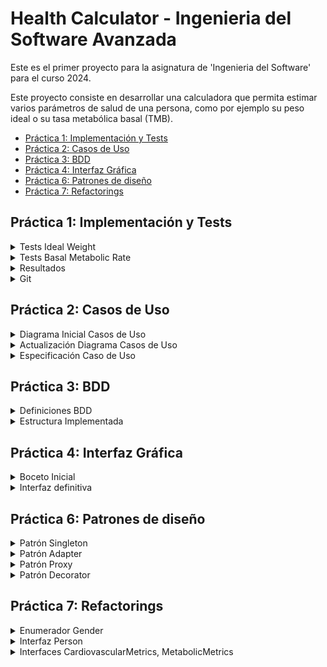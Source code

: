 # Health Calculator - Ingenieria del Software Avanzada

Este es el primer proyecto para la asignatura de 'Ingenieria del Software' para el curso 2024.

Este proyecto consiste en desarrollar una calculadora que permita estimar varios parámetros de salud de una persona, como por ejemplo su peso ideal o su tasa metabólica basal (TMB).

- [Práctica 1: Implementación y Tests](#práctica-1-implementación-y-tests)
- [Práctica 2: Casos de Uso](#práctica-2-casos-de-uso)
- [Práctica 3: BDD](#práctica-3-bdd)
- [Práctica 4: Interfaz Gráfica](#práctica-4-interfaz-gráfica)
- [Práctica 6: Patrones de diseño](#práctica-6-patrones-de-diseño)
- [Práctica 7: Refactorings](#práctica-7-refactorings)


## Práctica 1: Implementación y Tests

<details>
<summary>Tests Ideal Weight</summary>

### Test método **HealthCalc.idealWeigth()**

1. **Test de Altura Cero** `testAlturaCeroIdealWeight` 

En este test se verifica que el sistema ofrece una excepción cuando la altura indicada por el usuario es 0. Este caso sería invalido ya que no tiene lógica para nuestro ejercicio.

2. **Test de Altura Negativa** `testAlturaNegativaIdealWeight` 

En este test se comprueba que, al ofrecer el usuario una altura < 0, es decir negativa, el programa lo reconoce y devuelve la excepción correspondiente.
Este caso sería invalido ya que no se contempla una altura negativa en ningún caso.

3. **Test de Altura Incorrecta Hombre** `testAlturaIncorrectaMdealWeight`

En este test se verifica que la entrada para el valor altura es incorrecta, entendiendo esto como una altura no contemplada en nuestros parámetros.
Hemos tomado como altura incorrecta para un hombre una altura de 250 cm.

4. **Test de Altura Incorrecta Mujer** `testAlturaIncorrectaWIdealWeight`

En este test se verifica que la entrada para el valor altura es incorrecta, entendiendo esto como una altura no contemplada en nuestros parámetros.
Hemos tomado como altura incorrecta para una mujer una altura de 230 cm.

5. **Test de Género Incorrecto** `testGeneroIncorrectoIdealWeight`

En este test se asegura que el sistema rechaza una entrada para la variable 'género' distinta de 'M'(Man/Hombre) o 'W'(Woman/Mujer).
Este caso sería invalido para nuestro proyecto particular.

6. **Test de Peso Ideal Incorrecto Hombre** `testPesoIdealIncorrectoM`

En este test se comprueba que, si el sistema devuelve un peso ideal incorrecto para un hombre, esto se detecta como un error y se lanza una excepción.
Entendemos como ***peso ideal incorrecto*** aquel que devuelva un valor negativo, lo cual no se contempla en nuestro proyecto.
Entendemos como ***error*** dos casos, el primero puede deberse a un error en el algoritmo empleado para calcular el peso ideal, y el otro es debido a una entrada incorrecta de los datos, lo que puede llevar en ambos casos a un peso ideal incorrecto.

7. **Test de Peso Ideal Incorrecto Mujer** `testPesoIdealIncorrectoW`

Este test es muy similar al anterior, pero para una mujer. Su funcionamiento es el mismo, pero hay que tener en cuenta diferentes criterios, ya que dependiendo del género seleccionado, la fórmula para calcular el peso ideal varía en sus parámetros. 

8. **Test de Peso Ideal Correcto Hombre** `testPesoIdealCorrectoM` 

En este test se comprueba ahora sí, el correcto funcionamiento del método para un hombre. Deberíamos confirmar que el resultado experimental obtenido es igual al valor esperado.

9. **Test de Peso Ideal Correcto Mujer** `testPesoIdealCorrectoW` 

Este test es muy similar al anterior, pero para una mujer. Al igual que en el test de peso ideal incorrecto para una mujer, varian los parámetros usados en comparación al del hombre, pero el resultado final debería ser el mismo.
En este caso, ese resultado final debería ser que el valor obtenido fuera igual al valor esperado.
</details>

<details>
<summary>Tests Basal Metabolic Rate</summary>

### Test método **HealthCalc.basalMetabolicRate()**

1. **Test de Altura Cero** `testAlturaCeroBasalMetabolicRate` 

En este test se verifica que el sistema ofrece una excepción cuando la altura indicada por el usuario es 0. Este caso sería invalido ya que no tiene lógica para nuestro ejercicio.

2. **Test de Altura Negativa** `testAlturaNegativaBasalMetabolicRate` 

En este test se comprueba que, al ofrecer el usuario una altura < 0, es decir negativa, el programa lo reconoce y devuelve la excepción correspondiente.
Este caso sería invalido ya que no se contempla una altura negativa en ningún caso.

3. **Test de Altura Incorrecta Hombre** `testAlturaIncorrectaMBasalMetabolicRate`

En este test se verifica que la entrada para el valor ***altura*** es incorrecta, entendiendo esto como una altura no contemplada en nuestros parámetros.
Hemos tomado como altura incorrecta para un hombre una altura de 250 cm.

4. **Test de Altura Incorrecta Mujer** `testAlturaIncorrectaWBasalMetabolicRate`

En este test se verifica que la entrada para el valor ***altura*** es incorrecta, entendiendo esto como una altura no contemplada en nuestros parámetros.
Hemos tomado como altura incorrecta para una mujer una altura de 230 cm.

5. **Test de Género Incorrecto** `testGeneroIncorrectoBasalMetabolicRate`

En este test se asegura que el sistema rechaza una entrada para la variable ***género*** distinta de 'M'(Man/Hombre) o 'W'(Woman/Mujer).
Este caso sería invalido para nuestro proyecto particular.

6. **Test de Peso Incorrecto** `testPesoIncorrecto`

En este test se comprueba que la entrada para la variable ***peso*** no sea incorrecta, entendiéndose esto como una entrada igual o menor que 0.

7. **Test de Edad Incorrecta** `testEdadIncorrecta`

Este test rechaza, lanzando una excepción, la entrada de un valor negativo o de un valor mayor a 140 para el parámetro ***edad***, ya que estas situaciones son tratadas de imposible para nuestro caso de estudio.

8. **Test de Tasa Metabólica Basal Incorrecta Hombre** `testBasalMetabolicRateIncorrectoM`

En este test se comprueba que, si el sistema devuelve una tasa metabólica Basal incorrecta para un hombre, esto se detecta como un error y se lanza una excepción.
Entendemos como ***tasa metabólica basal incorrecto*** aquel que devuelva un valor negativo, lo cual no se contempla en nuestro proyecto.
Entendemos como ***error*** dos casos, el primero puede deberse a un error en el algoritmo empleado para calcular la tasa metabólica basal, y el otro es debido a una entrada incorrecta de los datos, lo que puede llevar en ambos casos a una tasa metabólica basal incorrecta.

7. **Test de Tasa Metabólica Basal Incorrecta Mujer** `testBasalMetabolicRateIncorrectoW`

Este test es muy similar al anterior, pero para una mujer. Su funcionamiento es el mismo, pero hay que tener en cuenta diferentes criterios, ya que dependiendo del género seleccionado, la fórmula para calcular la tasa metabólica basal varía en sus parámetros. 

8. **Test de Tasa Metabólica Basal Correcta Hombre** `testBasalMetabolicRateCorrectoM` 

En este test se comprueba ahora sí, el correcto funcionamiento del método para un hombre. Deberíamos confirmar que el resultado experimental obtenido es igual al valor esperado.

9. **Test de Tasa Metabólica Basal Correcta Mujer** `testBasalMetabolicRateCorrectoW` 

Este test es muy similar al anterior, pero para una mujer. Al igual que en el test de tasa metabólica basal incorrecta para una mujer, varian los parámetros usados en comparación al del hombre, pero el resultado final debería ser el mismo.
En este caso, ese resultado final debería ser que el valor obtenido fuera igual al valor esperado.
</details>

<details>
<summary>Resultados</summary>

### Tests results

<p align="center">
    <img src="https://github.com/aalvarogv/healthcalc-IngSoft/blob/a8ac464071446698e956a27da134068de0cae2c5/tests.png" height="325" title="tests">
</p>


Siguiendo con el enunciado del proyecto, se han implementado tests para comprobar los casos vistos anteriormente.
Estos tests se han ejecutado de forma correcta, como se puede ver en la imagen.
</details>

<details>
<summary>Git</summary>

### Uso de git y gitHub

<p align="center">
    <img src="https://github.com/aalvarogv/healthcalc-IngSoft/blob/a8ac464071446698e956a27da134068de0cae2c5/gitk.png" height="250" title="gitk">
</p>

Como último apartado de este proyecto de momento, es importante ver el uso de git a lo largo del tiempo.
Como se puede ver, durante el desarrollo del proyecto se han ido produciendo cambios en ficheros existentes o incluso creaciones de nuevos ficheros. Estos cambios se han ido guardando y comentando mediante ***commits*** usando la herramienta ***git***. En todo momento hemos trabajado en la rama principal de nuestro proyecto, lo que se ve reflejado en la imágen y en el historial de cambios de nuestro repositorio en github.

Estos cambios se irán actualizando a medida que el proyecto vaya creciendo.
</details>


## Práctica 2: Casos de Uso

<details>
<summary>Diagrama Inicial Casos de Uso</summary>

### Diagrama de Casos de Uso

<p align="center">
    <img src="https://github.com/aalvarogv/healthcalc-IngSoft/blob/b16a1360f72b168ae7ad693e6bb782f1bdfca63a/doc/CasosDeUso-diagrInicial.jpg" height="350" title="diagrama">
</p>

El primer paso en un proyecto de este estilo sería realizar un diagrama de casos de uso, elemento esencial en el desarrollo de un trabajo ya que da una idea inicial y general sobre cuales serán las funcionalidades y características del sistema a implementar, además de qué podrán y qué no podrán hacer los actores involucrados como podrían ser los usuarios.

En este caso, el **sistema** del diagrama sería la propia *calculadora*.

Actualmente solo involucramos a un **actor**, el cual sería el *usuario* que accede al sistema.

En cuanto a las **funcionalidades/casos de uso**, hemos definido las dos ya implementadas en la práctica anterior. La acción principal de la calculadora sería *realizar un cálculo*, que se complementa mediante una generalización por *realizar un cálculo del peso ideal (IW)* y *realizar un cálculo de la tasa metabólica basal (BMR)*. A su vez, la realización del caso de uso *realizar cálculo* necesita de la acción *introducir datos* para poder funcionar. De esta forma, al igual que hemos descompuesto el cálculo en los dos casos posibles actualmente, el caso de uso *introducir datos* se complementa mediante una generalización de los casos para cada cálculo, una introducción para el caso de calcular el peso ideal y otra introducción distinta para calcular la tasa metabólica basal.
</details>

<details>
<summary>Actualización Diagrama Casos de Uso</summary>

### Actualización Diagrama de Casos de Uso

<p align="center">
    <img src="https://github.com/aalvarogv/healthcalc-IngSoft/blob/b16a1360f72b168ae7ad693e6bb782f1bdfca63a/doc/CasosDeUso-diagrActualizado.jpg" height="350" title="diagrama2">
</p>

Para este paso, se han implementado 2 nuevos casos de uso que no estaban contemplados en la calculadora inicial. Como los dos nuevos casos de uso siguen siendo nuevos métodos para los casos de uso ya existentes, se han añadido al diagrama de la misma forma que se añadieron los métodos anteriores.

El primer **caso de uso** implementado sería *calcular el índice de masa corporal (IMB)*. Este se calcula mediante la fórmula: `IMB = weight / height^2`

El segundo **caso de uso** implementado sería *calcular el requerimiento calórico* según unos parámetros introducidos. Para ello, será necesario introducir el peso actual, la actividad física de la persona (sedentaria, normal, deportista) y el objetivo (bajar de peso, mantenerse, subir de peso). Como su nombre indica, este caso de uso se basa en los parámetros obtenidos para devolver al usuario el requerimiento calórico diario (ej. 2000 calorías, 3500 calorías...)

</details>

<details>
<summary>Especificación Caso de Uso</summary>

### Especificación - idealWeight

**Nombre:** Cálculo Ideal Weight

**Actor principal:** Usuario

**Stakeholder (Individuo: Participación):**
    - Usuario: Realizar el cálculo de su peso ideal mediante la calculadora.
    - Desarrolladores: Verificar y controlar el buen funcionamiento del sistema (calculadora)
    
**Nivel de abstracción:** Nivel de usuario

**Precondiciones:**
    - El usuario puede ejecutar el programa de la calculadora con éxito
    
**Garantía:**
    - Mínima: Se devuelve información al usuario, principalmente mostrando el error que se ha cometido.
    - Éxito: Se devuelve el peso ideal del usuario.
    
**Trigger:** De entre las opciones, se selecciona la opción Calcular Ideal Weight.

**Escenario principal:**
    1. El usuario accede al sistema (calculadora) y selecciona la opción "Calcular Ideal Weight".
    2. El sistema solicita al usuario los parámetros necesarios para esa acción (altura, género)
    3. El usuario introduce los valores requeridos. 
    4. El sistema aplica la fórmula con los parámetros introducidos. 
    5. El sistema devuelve el resultado por pantalla.
    
**Extensiones:**
    3*. El usuario introduce parámetros no válidos (erróneos). Se muestra un mensaje de error específico para ese caso concreto.
    4*. El resultado está fuera de un rango. Se muestra un mensaje de error específico para ese caso concreto. 
</details>


## Práctica 3: BDD

<details>
<summary>Definiciones BDD</summary>

### Historias de Usuario (User-Stories)

Se usan para describir las características/funciones que un usuario desea que tenga una aplicación o proyecto. Se centran en los objetivos o necesidades, proporcionando una descripción de lo que se desea lograr.

Para este proyecto, hemos especificado 2 historias de usuario, 1 para cada uno de los métodos iniciales de nuestra calculadora (idealweight y basalmetabolicrate). Para cada una de esas historias de usuario, se han implementado 2 criterios de aceptación (requisitos/condiciones que deben cumplirse para considerar una historia de usuario como completa y funcional).

### As a-I want-So that

Para desarrollar las historias de usuario, se usa la estructura **As a** - se especifica el tipo de usuario, **I want** - las necesidades que tiene, **So that** - las características para cumplir el objetivo.

### Given-When-Then

Para desarollar los criterios de aceptación, se usa la típica estructura **Given** - se especifican las precondiciones, **When** - las condiciones de las acciones que se van a ejecutar, **Then** - el resultado esperado.

### Cucumber y Gherkin

Usando el patrón given-when.then, la herramienta que más se usa es Cucumber, la cual se basa en el lenguaje Gherkin. Se utiliza en el contexto de la automatización de pruebas y el desarrollo ágil de software. Gherkin presenta el comportamiento de la aplicación/proyecto, a partir de la cual Cucumber puede generar los casos de prueba de la aplicación.
</details>

<details>
<summary>Estructura Implementada</summary>

### .feature

En la carpeta *src/test* encontramos 2 carpetas *java/healthcalc* y *resources/healthcalc*.

En la carpeta *src/test/resources/healthcalc* encontramos 2 archivos **.feature**, 1 para cada método. Estos archivos contienen especificaciones de comportamiento escritas en lenguaje Gherkin. Son una forma efectiva de comunicar los requisitos del usuario y especificar el comportamiento de la aplicación en un formato legible, lo que facilita mucho la comunicación y la colaboración entre los miembros de un equipo.

### Steps

En la carpeta *src/test/java/healthcalc* encontramos a su vez otra nueva carpeta llamada *bdd*, la cual contiene 3 archivos.

El primer archivo, **RunCucumberTest.java**, es un archivo de entrada principal usado para ejecutar pruebas escritas con Cucumber. Contiene la configuración necesaria para iniciar la ejecución de las pruebas de Cucumber utilizando JUnit y ejecutar los archivos .feature definidos en el proyecto.

Los otros 2 archivos, **IdealWeightSteps.java** y **BasalMetabolicRate.java**, contienen métodos que implementan la lógica de prueba para los pasos definidos en los archivos .feature usando Gherkin. Estos métodos son responsables de realizar acciones en la aplicación y verificar que el comportamiento sea como se describe.
</details>


## Práctica 4: Interfaz Gráfica

<details>
<summary>Boceto Inicial</summary>

### Prototipo/Mockup de la calculadora

Se ha realizado un boceto de la interfaz gráfica mediante el software de diseño Balsamiq. Este boceto es útil para saber qué es obligatorio implementar a la hora de desarrollar la interfaz definitiva.

En él, se han implementado unos checkbox para marcar el género del usuario y unos testbox para escribir los valores para los atributos edad, altura y peso. Además, hay dos botones que se usan para calcular el peso ideal y la tasa metabólica basal, valores que se muestran en los testbox de abajo.

<p align="center">
    <img src="https://github.com/aalvarogv/healthcalc-IngSoft/blob/a45fb8e8da823e3c11b74fb376471b27962d0c19/doc/interfaz_boceto.png" height="350" title="boceto">
</p>
</details>

<details>
<summary>Interfaz definitiva</summary>

### Interfaz gráfica definitiva

Esta es la interfaz definitiva, desarrollada en visual studio code mediante la extensión *Window Builder*. Se ha seguido el patrón de diseño **Modelo-Vista-Controlador**. Para ello, primero se ha desarrollado la *Vista*, que serían los componentes de la interfaz gráfica, y después se ha desarrollado el *Controlador* que pone en comunicación la Vista con el *Modelo*, que ya teníamos implementado desde anteriores prácticas

<p align="center">
    <img src="https://github.com/aalvarogv/healthcalc-IngSoft/blob/a45fb8e8da823e3c11b74fb376471b27962d0c19/doc/interfaz_definitivo.png" height="350" title="definitiva">
</p>
</details>

## Práctica 6: Patrones de diseño

<details>
<summary>Patrón Singleton</summary>

### Aplicación patrón Singleton

Para el primer apartado de esta práctica, se ha implementado para nuestro proyecto el patrón de diseño **Singleton**. Este patrón permite asegurarse de que una clase tenga una sola instancia, al tiempo que proporciona un punto de acceso global a esta instancia.

### Diagrama de clases UML

<p align="center">
    <img src="https://github.com/aalvarogv/healthcalc-IngSoft/blob/2f38892659e2795864c896e34a458bae6979dbe3/doc/Singleton.png" height="350" title="singleton">
</p>
</details>

<details>
<summary>Patrón Adapter</summary>

### Aplicación patrón Adapter

En el hospital Costa del Sol de Marbella se han interesado por nuestra calculadora de salud y la quieren integrar en su sistema informático. Para ello, tenemos la interfaz **HealthHospital**, con los métodos *bmr(char genero, int edad, float altura, int peso)* y *pesoIdeal(char genero, float altura)*. El objetivo es implementar un patrón para reutilizar la calculadora ya implementada sin tener que volver a implementar los métodos.

Para conseguir esto vamos a implementar el patrón Adapter, el cual proporciona una interfaz unificada que permite a las calculadoras con interfaz incompatible colaborar.

### Diagrama de clases UML

<p align="center">
    <img src="https://github.com/aalvarogv/healthcalc-IngSoft/blob/2f38892659e2795864c896e34a458bae6979dbe3/doc/Adapter.png" height="350" title="adapter">
</p>
</details>

<details>
<summary>Patrón Proxy</summary>

### Aplicación patrón Proxy

Es necesario realizar un registro de las veces que se utiliza la calculadora, almacenando los datos de los pacientes y permitiendo obtener la media de los valores introducidos y calculados por la calculadora. Para ello, tenemos la interfaz **HealthStats** con los métodos *alturaMedia()*, *pesoMedio()*, *edadMedia()*, *bmrMedio()*, *numSexoH()*, *numSexoM()*, *numTotalPacientes()*.

Para ello, vamos a usar el patrón proxy o representante. Este patrón se encarga de proporcionar un sustituto o representante para otro objeto. Controla el acceso al objeto original, lo que le permite realizar algo antes o después de que la solicitud llegue al objeto original.

### Diagrama de clases UML

<p align="center">
    <img src="https://github.com/aalvarogv/healthcalc-IngSoft/blob/2f38892659e2795864c896e34a458bae6979dbe3/doc/Proxy.png" height="450" title="proxy">
</p>
</details>

<details>
<summary>Patrón Decorator</summary>

### Aplicación patrón Decorator

El último objetivo es el de disponer de 2 versiones de la calculadora: una versión europea (altura en metros y peso en gramos) y otra americana (altura en pies y peso en libras). 

Para lograr esto, se va a implementar el patrón Decorator. Este permite añadir nuevos comportamientos a los objetos colocando estos objetos dentro de objetos envolventes especiales que contienen los comportamientos.

En nuestro caso, vamos a envolver la calculadora en 2 objetos (versión europea y versión americana) a los que se les va a dar el comportamiento deseado.

Además, para cada clase de tipo 'europea' y 'americana', se implementa un método mensaje() que imprime por pantalla el cálculo del BMR y las medidas usadas según el modelo escogido.

### Diagrama de clases UML

<p align="center">
    <img src="https://github.com/aalvarogv/healthcalc-IngSoft/blob/2f38892659e2795864c896e34a458bae6979dbe3/doc/Decorator.png" height="450" title="decorator">
</p>
</details>


## Práctica 7: Refactorings

<details>
<summary>Enumerador Gender</summary>

### Cambiar el tipo de la variable género de 'char' a 'enum'

- bad smell
El problema que trata este refactoring podría ser principalmente Primitive Obsession.
Este problema comenta el uso excesivo de tipos primitivos en ciertas variables, en lugar de tipos específicos más adecuados.

- refactorings aplicados
Podemos decir que se han aplicado principalmente 2 refactorings..
El primero sería Introduce Enum; introducción de un enumerado para representar valores específicos.
El segundo sería Replace Value with Object; reemplazo del valor de datos primitivos con un objeto que represente mejor el concepto.

- tipo/categoría del refactoring
Este campo es más fácil, ya que se trata claramente de un Attribute Refactoring.
Este tipo transforma un tipo de datos de caracter primitivo a uno más específico.

- descripción
Se ha reemplazado la variable de tipo 'char' que representaba el género del usuario con un tipo 'enum'.
Esto mejor la legibilidad del código y reduce errores potenciales al restringir los valores posibles a un conjunto definido (MALE, FEMALE).
La refactorización incluye la creación del tipo enumerado y la actualización de las partes del código que usaban la variable de tipo 'char' para utilizar el nuevo 'enum'.

- registro de cambios manuales
    - Creación del enumerado Gender | 4 lineas
    - HealthCalc: char gender -> Gender gender | 2 lineas
    - HealthCalcImpl: gender == 'm' -> gender.equals(Gender.MALE) | 4 lineas
    - HealthCalcImpl: gender == 'f' -> gender.equals(Gender.FEMALE) | 4 lineas
    - Controlador: gender = 'm' -> gender = Gender.MALE | 1 linea
    - Controlador: gender = 'w' -> gender = Gender.FEMALE | 1 linea
    - Tests: gender = 'm' -> gender = Gender.MALE | 8 lineas
    - Tests: gender = 'w' -> gender = Gender.FEMALE | 11 lineas
    - Tests: gender = 'x' -> gender = null | 2 lineas
</details>

<details>
<summary>Interfaz Person</summary>

### Agrupar los atributos 'height', 'weight', 'age' y 'gender' en una clase Person

- bad smell -
El problema que trata este refactoring podría ser principalmente Data Clumps.
Este problema consiste en que los mismos grupos de datos que tienden a estar juntos en varias partes del código, deberían estar encapsulados en una clase separada.

- refactorings aplicados -
Podemos decir que se han aplicado principalmente 2 refactorings.
El primero sería Move Field; mover los campos 'height', 'weight', 'age' y 'gender', de las clases a la nueva clase Person.
El segundo sería Encapsulate Field; encapsular los campos mencionados en la nueva clase Person con métodos de acceso.

- tipo/categoría del refactoring -
Este refactoring es de tipo Class Refactoring.
Consiste en una reestructuración y un cambio de las funcionalidades de ciertos atributos mediante las clases.

- descripción -
Se ha creado una clase nueva Person que agrupa los atributos 'height', 'weight', 'age' y 'gender'.
La refactorización incluye la modificación de ciertas clases para utilizar la instancia de Person en lugar de manejar esos campos de manera individual.
Este cambio mejora la cláridad del código, además de su organización. Facilita la reutilización de campos y la gestión de datos relacionados con el usuario.

- registro de cambios manuales -
    - Creación de la interfaz Person | 6 lineas
    - Usuario: atributos, constructor y métodos | 47 lineas
    - HealthCalc: float height, float weight, int age, Gender gender -> Persona user | 2 lineas
    - HealthCalcImpl: eliminación lanzamiento de errores | 46 lineas
    - HealthCalcImpl: float height, float weight, int age, Gender gender -> Persona user | 8 lineas
    - Controlador : float height, float weight, int age, Gender gender -> new Usuario(height, weight, age, gender) | 2 lineas
    - HealthHospitalAdapter: float height, float weight, int age, Gender gender -> new Usuario(height, weight, age, gender) | 2 lineas
    - HealthTest: float height, float weight, int age, Gender gender -> new Usuario(height, weight, age, gender) | 20 lineas
</details>

<details>
<summary>Interfaces CardiovascularMetrics, MetabolicMetrics</summary>

### Crear las interfaces CardiovascularMetrics y MetabolicMetrics

- bad smell -
El problema que trata este refactoring podría ser principalmente Large Class (Clase Dios).
Este problema consiste en que una clase tiene demasiadas responsabilidades, manejando ambos métodos.

- refactorings aplicados -
El refactoring que se ha aplicado ha sido Extract Class.
Este crea nuevas clases para encapsular responsabilidades específicas y mueve estos metodos a sus respectivas nuevas clases.

- tipo/categoría del refactoring -
Este refactoring es de tipo Class Refactoring.
Consiste en una reestructuración y un cambio de las funcionalidades de ciertos atributos mediante las clases.

- descripción -
Se han creado dos nuevas clases, CardiovascularMetrics y MetabolicMetrics, para manejar los cálculos del peso ideal y la tasa metabólica basal, respectivamente.
Esto mejora la cohesión y reduce las responsabilidades de la clase que contenía estos dos métodos.

- registro de cambios manuales -
    - Creación de la interfaz CardiovascularMetrics | 3 líneas
    - Creación de la interfaz MetabolicMetrics | 3 líneas
    - HealthCalcImpl: implements HealthCalc -> implements CardiovascularMetrics, MetabolicMetrics() | 1 línea
    - HealthCalcImpl: float idealWeight() -> double getIdealBodyWeight(), float basalMetabolicRate() -> double basalMetabolicRate() | 2 líneas
    - HealthHospitalAdapter: float idealWeight() -> double getIdealBodyWeight(), float basalMetabolicRate() -> double basalMetabolicRate() | 2 líneas
    - Controlador: float idealWeight() -> double getIdealBodyWeight(), float basalMetabolicRate() -> double basalMetabolicRate() | 2 líneas
    - Vista: setIdealWeight(float), setBMR(float) -> setIdealWeight(double), setBMR(double) | 2 líneas
    - HealthCalc: interfaz eliminada (sin función aparente)
</details>